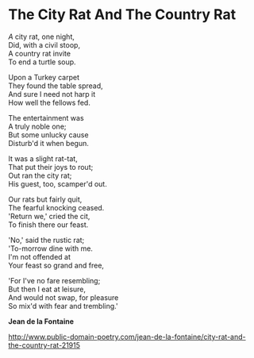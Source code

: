  # The City Rat And The Country Rat

_A_ city rat, one night,<br>
Did, with a civil stoop,<br>
A country rat invite<br>
To end a turtle soup.<br>

Upon a Turkey carpet<br>
They found the table spread,<br>
And sure I need not harp it<br>
How well the fellows fed.<br>

The entertainment was<br>
A truly noble one;<br>
But some unlucky cause<br>
Disturb'd it when begun.<br>

It was a slight rat-tat,<br>
That put their joys to rout;<br>
Out ran the city rat;<br>
His guest, too, scamper'd out.<br>

Our rats but fairly quit,<br>
The fearful knocking ceased.<br>
'Return we,' cried the cit,<br>
To finish there our feast.<br>

'No,' said the rustic rat;<br>
'To-morrow dine with me.<br>
I'm not offended at<br>
Your feast so grand and free,<br>

'For I've no fare resembling;<br>
But then I eat at leisure,<br>
And would not swap, for pleasure<br>
So mix'd with fear and trembling.'<br>
     
**Jean de la Fontaine**
    
http://www.public-domain-poetry.com/jean-de-la-fontaine/city-rat-and-the-country-rat-21915
